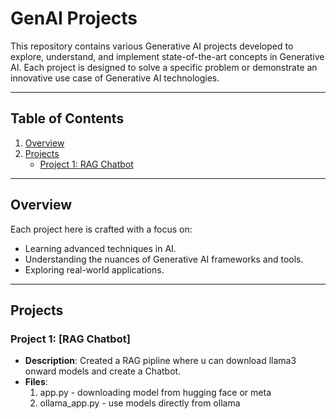 # GenAI Projects

This repository contains various Generative AI projects developed to explore, understand, and implement state-of-the-art concepts in Generative AI. Each project is designed to solve a specific problem or demonstrate an innovative use case of Generative AI technologies.

---

## Table of Contents
1. [Overview](#overview)
2. [Projects](#projects)
   - [Project 1: RAG Chatbot](#project-1-Rag-Chatbot)
---

## Overview

Each project here is crafted with a focus on:
- Learning advanced techniques in AI.
- Understanding the nuances of Generative AI frameworks and tools.
- Exploring real-world applications.

---

## Projects

### **Project 1: [RAG Chatbot]**
- **Description**: Created a RAG pipline where u can download llama3 onward models and create a Chatbot.
- **Files**: 
  1. app.py - downloading model from hugging face or meta
  2. ollama_app.py - use models directly from ollama
